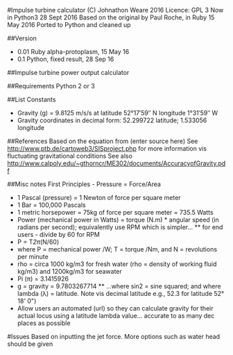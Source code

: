#Impulse turbine calculator
(C) Johnathon Weare 2016
Licence: GPL 3
Now in Python3 28 Sept 2016
Based on the original by Paul Roche, in Ruby 15 May 2016
Ported to Python and cleaned up

##Version
* 0.01 Ruby alpha-protoplasm, 15 May 16
* 0.1 Python, fixed result, 28 Sep 16

##Impulse turbine power output calculator

##Requirements
Python 2 or 3

##List Constants
* Gravity (g) = 9.8125 m/s/s at latitude 52°17′59″ N longitude 1°31′59″ W
* Gravity coordinates in decimal form: 52.299722 latitude; 1.533056 longitude

##References
Based on the equation from (enter source here)
See http://www.ptb.de/cartoweb3/SISproject.php for more information vis fluctuating gravitational conditions
See also http://www.calpoly.edu/~gthorncr/ME302/documents/AccuracyofGravity.pdf

##Misc notes
First Principles - Pressure = Force/Area
* 1 Pascal (pressure) = 1 Newton of force per square meter
* 1 Bar = 100,000 Pascals
* 1 metric horsepower = 75kg of force per square meter = 735.5 Watts
* Power (mechanical power in Watts) = torque (N.m) * angular speed (in radians per second); equivalently use RPM which is simpler...
** for end users - divide by 60 for RPM
* P = T*2π*(N/60)
* where P = mechanical power /W; T = torque /Nm, and N = revolutions per minute
* rho = circa 1000 kg/m3 for fresh water (rho = density of working fluid kg/m3) and 1200kg/m3 for seawater
* Pi (π) = 3.1415926
* g = gravity = 9.7803267714
** ...where sin2 = sine squared; and where lambda (λ) = latitude. Note vis decimal latitude e.g., 52.3 for latitude 52° 18' 0")
* Allow users an automated (url) so they can calculate gravity for their actual locus using a latitude lambda value...
accurate to as many dec places as possible

#Issues
Based on inputting the jet force. More options such as water head should be given
